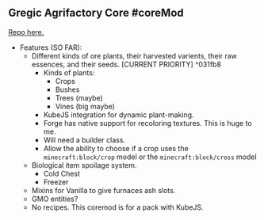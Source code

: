 ## Gregic Agrifactory Core #coreMod
[Repo here.](https://github.com/TheDogOfChaos/Gregic-Agrifactory-Core)
- Features (SO FAR):
	- Different kinds of ore plants, their harvested varients, their raw essences, and their seeds. \[CURRENT PRIORITY] ^031fb8
		- Kinds of plants:
			- Crops
			- Bushes
			- Trees (maybe)
			- Vines (big maybe)
		- KubeJS integration for dynamic plant-making.
		- Forge has native support for recoloring textures. This is huge to me.
		- Will need a builder class.
		- Allow the ability to choose if a crop uses the `minecraft:block/crop` model or the `minecraft:block/cross` model
	- Biological item spoilage system.
		- Cold Chest
		- Freezer
	- Mixins for Vanilla to give furnaces ash slots.
	- GMO entities?
	- No recipes. This coremod is for a pack with KubeJS. 
